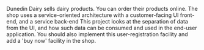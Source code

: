 
Dunedin Dairy sells dairy products. You can order their products online. The shop uses a service-oriented architecture with a customer-facing UI front-end, and a service back-end  This project looks at the separation of data from the UI, and how such data can be consumed and used in the end-user application. You should also implement this user-registration facility and add a 'buy now' facility in the shop.
